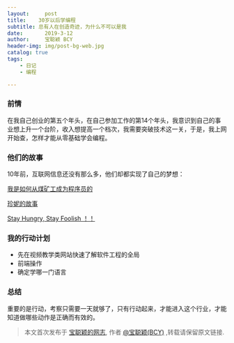 ```yaml
---
layout:     post
title:    30岁以后学编程  
subtitle: 总有人在创造奇迹，为什么不可以是我     
date:       2019-3-12
author:     宝聪颖 BCY
header-img: img/post-bg-web.jpg
catalog: true
tags:
    - 日记
    - 编程 

---
```




### 前情

在我自己创业的第五个年头，在自己参加工作的第14个年头，我意识到自己的事业想上升一个台阶，收入想提高一个档次，我需要突破技术这一关，于是，我上网开始查，怎样才能从零基础学会编程。



### 他们的故事

10年前，互联网信息还没有那么多，他们却都实现了自己的梦想：

[
我是如何从煤矿工成为程序员的](http://www.aqee.net/yes-you-can-do-it/)

[珍妮的故事](http://www.aqee.net/you-are-the-average-of-your-five-closest-friends/)

[Stay Hungry, Stay Foolish ！！](http://coolshell.cn/articles/5651.html)



### 我的行动计划

- 先在视频教学类网站快速了解软件工程的全局
- 前端操作
- 确定学哪一门语言



### 总结

重要的是行动，考察只需要一天就够了，只有行动起来，才能进入这个行业，才能知道做哪些动作是正确而有效的。



> 本文首次发布于 [宝聪颖的网志](http://baocongying.github.io), 作者 [@宝聪颖(BCY)](http://github.com/baocongying) ,转载请保留原文链接.
